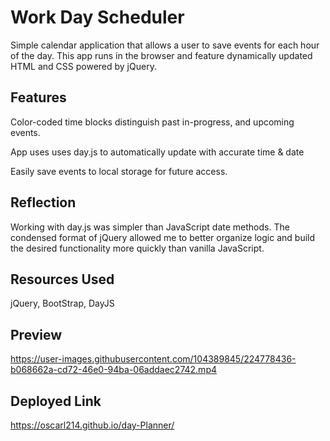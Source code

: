 # Work Day Scheduler

Simple calendar application that allows a user to save events for each hour of the day. This app runs in the browser and feature dynamically updated HTML and CSS powered by jQuery.

## Features

Color-coded time blocks distinguish past in-progress, and upcoming events.

App uses uses day.js to automatically update with accurate time & date

Easily save events to local storage for future access.

## Reflection

Working with day.js was simpler than JavaScript date methods.
The condensed format of jQuery allowed me to better organize logic and build the desired functionality more quickly than vanilla JavaScript.

## Resources Used

jQuery,
BootStrap, DayJS

## Preview

https://user-images.githubusercontent.com/104389845/224778436-b068662a-cd72-46e0-94ba-06addaec2742.mp4

## Deployed Link

https://oscarl214.github.io/day-Planner/
